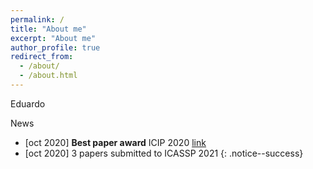 ```yaml
---
permalink: /
title: "About me"
excerpt: "About me"
author_profile: true
redirect_from: 
  - /about/
  - /about.html
---
```


Eduardo

News
* [oct 2020] **Best paper award** ICIP 2020 [link](https://arxiv.org/abs/2003.01866)
* [oct 2020] 3 papers submitted to ICASSP 2021 
{: .notice--success}
